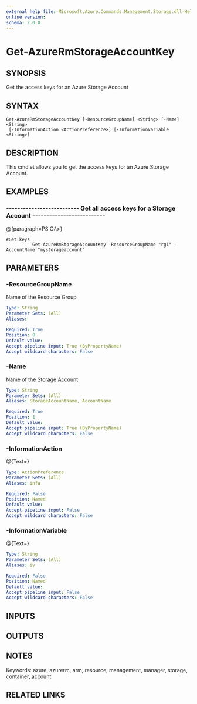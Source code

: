```yaml
---
external help file: Microsoft.Azure.Commands.Management.Storage.dll-Help.xml
online version: 
schema: 2.0.0
---
```


# Get-AzureRmStorageAccountKey
## SYNOPSIS
Get the access keys for an Azure Storage Account

## SYNTAX

```
Get-AzureRmStorageAccountKey [-ResourceGroupName] <String> [-Name] <String>
 [-InformationAction <ActionPreference>] [-InformationVariable <String>]
```

## DESCRIPTION
This cmdlet allows you to get the access keys for an Azure Storage Account.

## EXAMPLES

### --------------------------  Get all access keys for a Storage Account  --------------------------
@{paragraph=PS C:\\\>}

```
#Get keys
          Get-AzureRmStorageAccountKey -ResourceGroupName "rg1" -AccountName "mystorageaccount"
```

## PARAMETERS

### -ResourceGroupName
Name of the Resource Group

```yaml
Type: String
Parameter Sets: (All)
Aliases: 

Required: True
Position: 0
Default value: 
Accept pipeline input: True (ByPropertyName)
Accept wildcard characters: False
```

### -Name
Name of the Storage Account

```yaml
Type: String
Parameter Sets: (All)
Aliases: StorageAccountName, AccountName

Required: True
Position: 1
Default value: 
Accept pipeline input: True (ByPropertyName)
Accept wildcard characters: False
```

### -InformationAction
@{Text=}

```yaml
Type: ActionPreference
Parameter Sets: (All)
Aliases: infa

Required: False
Position: Named
Default value: 
Accept pipeline input: False
Accept wildcard characters: False
```

### -InformationVariable
@{Text=}

```yaml
Type: String
Parameter Sets: (All)
Aliases: iv

Required: False
Position: Named
Default value: 
Accept pipeline input: False
Accept wildcard characters: False
```

## INPUTS

## OUTPUTS

## NOTES
Keywords: azure, azurerm, arm, resource, management, manager, storage, container, account

## RELATED LINKS

